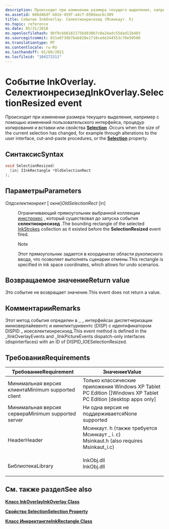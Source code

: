 ```yaml
---
description: Происходит при изменении размера текущего выделения, например с помощью изменений пользовательского интерфейса, процедур копирования и вставки или свойства Selection.
ms.assetid: 606d4bdf-b02e-459f-a4cf-050daac6c309
title: Событие InkOverlay. Селектионресизед (Мсинкаут. h)
ms.topic: reference
ms.date: 05/31/2018
ms.openlocfilehash: 9bf9cbb01821756d830b7c0a24adc55dad11b403
ms.sourcegitcommit: 831e8f3db78ab820e1710cede244553c70e50500
ms.translationtype: MT
ms.contentlocale: ru-RU
ms.lasthandoff: 01/08/2021
ms.locfileid: "104272311"
---
```

# <a name="inkoverlayselectionresized-event"></a><span data-ttu-id="82004-103">Событие InkOverlay. Селектионресизед</span><span class="sxs-lookup"><span data-stu-id="82004-103">InkOverlay.SelectionResized event</span></span>

<span data-ttu-id="82004-104">Происходит при изменении размера текущего выделения, например с помощью изменений пользовательского интерфейса, процедур копирования и вставки или свойства [**Selection**](/windows/desktop/api/msinkaut/nf-msinkaut-iinkoverlay-get_selection) .</span><span class="sxs-lookup"><span data-stu-id="82004-104">Occurs when the size of the current selection has changed, for example through alterations to the user interface, cut-and-paste procedures, or the [**Selection**](/windows/desktop/api/msinkaut/nf-msinkaut-iinkoverlay-get_selection) property.</span></span>

## <a name="syntax"></a><span data-ttu-id="82004-105">Синтаксис</span><span class="sxs-lookup"><span data-stu-id="82004-105">Syntax</span></span>


```C++
void SelectionResized(
  [in] IInkRectangle *OldSelectionRect
);
```



## <a name="parameters"></a><span data-ttu-id="82004-106">Параметры</span><span class="sxs-lookup"><span data-stu-id="82004-106">Parameters</span></span>

<dl> <dt>

<span data-ttu-id="82004-107">*Олдселектионрект* \[ окне\]</span><span class="sxs-lookup"><span data-stu-id="82004-107">*OldSelectionRect* \[in\]</span></span>
</dt> <dd>

<span data-ttu-id="82004-108">Ограничивающий прямоугольник выбранной коллекции [инкстрокес](/previous-versions/windows/desktop/legacy/ms703293(v=vs.85)) , который существовал до запуска события **селектионресизед** .</span><span class="sxs-lookup"><span data-stu-id="82004-108">The bounding rectangle of the selected [InkStrokes](/previous-versions/windows/desktop/legacy/ms703293(v=vs.85)) collection as it existed before the **SelectionResized** event fired.</span></span>

> [!Note]  
> <span data-ttu-id="82004-109">Этот прямоугольник задается в координатах области рукописного ввода, что позволяет выполнять сценарии отмены.</span><span class="sxs-lookup"><span data-stu-id="82004-109">This rectangle is specified in ink space coordinates, which allows for undo scenarios.</span></span>

 

</dd> </dl>

## <a name="return-value"></a><span data-ttu-id="82004-110">Возвращаемое значение</span><span class="sxs-lookup"><span data-stu-id="82004-110">Return value</span></span>

<span data-ttu-id="82004-111">Это событие не возвращает значение.</span><span class="sxs-lookup"><span data-stu-id="82004-111">This event does not return a value.</span></span>

## <a name="remarks"></a><span data-ttu-id="82004-112">Комментарии</span><span class="sxs-lookup"><span data-stu-id="82004-112">Remarks</span></span>

<span data-ttu-id="82004-113">Этот метод события определен в \_ \_ интерфейсах диспетчеризации иинковерлайевентс и иинкпиктуривентс (DISP) с идентификатором DISPID \_ иоеселектионресизед.</span><span class="sxs-lookup"><span data-stu-id="82004-113">This event method is defined in the \_IInkOverlayEvents and \_IInkPictureEvents dispatch-only interfaces (dispinterfaces) with an ID of DISPID\_IOESelectionResized.</span></span>

## <a name="requirements"></a><span data-ttu-id="82004-114">Требования</span><span class="sxs-lookup"><span data-stu-id="82004-114">Requirements</span></span>



| <span data-ttu-id="82004-115">Требование</span><span class="sxs-lookup"><span data-stu-id="82004-115">Requirement</span></span> | <span data-ttu-id="82004-116">Значение</span><span class="sxs-lookup"><span data-stu-id="82004-116">Value</span></span> |
|-------------------------------------|---------------------------------------------------------------------------------------------------------------------|
| <span data-ttu-id="82004-117">Минимальная версия клиента</span><span class="sxs-lookup"><span data-stu-id="82004-117">Minimum supported client</span></span><br/> | <span data-ttu-id="82004-118">Только классические приложения Windows XP Tablet PC Edition \[\]</span><span class="sxs-lookup"><span data-stu-id="82004-118">Windows XP Tablet PC Edition \[desktop apps only\]</span></span><br/>                                                       |
| <span data-ttu-id="82004-119">Минимальная версия сервера</span><span class="sxs-lookup"><span data-stu-id="82004-119">Minimum supported server</span></span><br/> | <span data-ttu-id="82004-120">Ни одна версия не поддерживается</span><span class="sxs-lookup"><span data-stu-id="82004-120">None supported</span></span><br/>                                                                                           |
| <span data-ttu-id="82004-121">Header</span><span class="sxs-lookup"><span data-stu-id="82004-121">Header</span></span><br/>                   | <dl> <span data-ttu-id="82004-122"><dt>Мсинкаут. h (также требуется Мсинкаут \_ i. c)</dt></span><span class="sxs-lookup"><span data-stu-id="82004-122"><dt>Msinkaut.h (also requires Msinkaut\_i.c)</dt></span></span> </dl> |
| <span data-ttu-id="82004-123">Библиотека</span><span class="sxs-lookup"><span data-stu-id="82004-123">Library</span></span><br/>                  | <dl> <span data-ttu-id="82004-124"><dt>InkObj.dll</dt></span><span class="sxs-lookup"><span data-stu-id="82004-124"><dt>InkObj.dll</dt></span></span> </dl>                               |



## <a name="see-also"></a><span data-ttu-id="82004-125">См. также раздел</span><span class="sxs-lookup"><span data-stu-id="82004-125">See also</span></span>

<dl> <dt>

[<span data-ttu-id="82004-126">**Класс InkOverlay**</span><span class="sxs-lookup"><span data-stu-id="82004-126">**InkOverlay Class**</span></span>](inkoverlay-class.md)
</dt> <dt>

[<span data-ttu-id="82004-127">**Свойство Selection**</span><span class="sxs-lookup"><span data-stu-id="82004-127">**Selection Property**</span></span>](/windows/desktop/api/msinkaut/nf-msinkaut-iinkoverlay-get_selection)
</dt> <dt>

[<span data-ttu-id="82004-128">**Класс Инкректангле**</span><span class="sxs-lookup"><span data-stu-id="82004-128">**InkRectangle Class**</span></span>](inkrectangle-class.md)
</dt> </dl>

 

